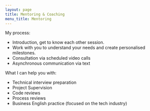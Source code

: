 ```yaml
---
layout: page
title: Mentoring & Coaching
menu_title: Mentoring
---
```


My process:
- Introduction, get to know each other session.
- Work with you to understand your needs and create personalised milestones.
- Consultation via scheduled video calls
- Asynchronous communication via text

What I can help you with:
- Technical interview preparation
- Project Supervision
- Code reviews
- Process reviews
- Business English practice (focused on the tech industry)